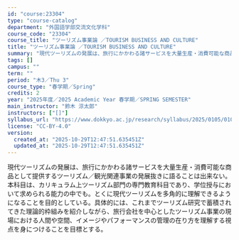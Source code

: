 ```yaml
---
id: "course:23304"
type: "course-catalog"
department: "外国語学部交流文化学科"
course_code: "23304"
course_title: "ツーリズム事業論 ／TOURISM BUSINESS AND CULTURE"
title: "ツーリズム事業論 ／TOURISM BUSINESS AND CULTURE"
summary: "現代ツーリズムの発展は、旅行にかかわる諸サービスを大量生産・消費可能な商品として提供するツーリズム／観光関連事業の発展抜きに語ることは出来ない。本科目は、カリキュラム上ツーリズム部門の専門教育科目であり、学位授与において求められる能力の中で…"
tags: []
campus: ""
term: ""
period: "木3／Thu 3"
course_type: "春学期／Spring"
credits: 2
year: "2025年度／2025 Academic Year 春学期／SPRING SEMESTER"
main_instructor: "鈴木 涼太郎"
instructors: ["[]"]
syllabus_url: "https://www.dokkyo.ac.jp/research/syllabus/2025/0105/0105_23304_ja_JP.html"
license: "CC-BY-4.0"
version:
  created_at: "2025-10-29T12:47:51.635451Z"
  updated_at: "2025-10-29T12:47:51.635451Z"
---
```

現代ツーリズムの発展は、旅行にかかわる諸サービスを大量生産・消費可能な商品として提供するツーリズム／観光関連事業の発展抜きに語ることは出来ない。本科目は、カリキュラム上ツーリズム部門の専門教育科目であり、学位授与において求められる能力の中でも。とくに現代ツーリズムを多角的に理解できるようになることを目的としている。具体的には、これまでツーリズム研究で蓄積されてきた理論的枠組みを紹介しながら、旅行会社を中心としたツーリズム事業の現場における人間や空間、イメージやパフォーマンスの管理の在り方を理解する視点を身につけることを目標とする。
